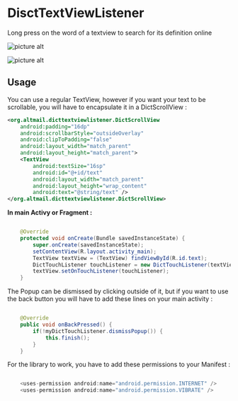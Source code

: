 # DisctTextViewListener


Long press on the word of a textview to search for its definition online


![picture alt](https://github.com/ronpattern/DisctTextViewListener/blob/master/screenshot/screen1.gif)


![picture alt](https://github.com/ronpattern/DisctTextViewListener/blob/master/screenshot/screen2.gif)


## Usage

You can use a regular TextView, however if you want your text to be scrollable, you will have to encapsulate it in a DictScrollView :

```xml
<org.altmail.dicttextviewlistener.DictScrollView
    android:padding="16dp"
    android:scrollbarStyle="outsideOverlay"
    android:clipToPadding="false"
    android:layout_width="match_parent"
    android:layout_height="match_parent">
    <TextView
        android:textSize="16sp"
        android:id="@+id/text"
        android:layout_width="match_parent"
        android:layout_height="wrap_content"
        android:text="@string/text" />
</org.altmail.dicttextviewlistener.DictScrollView>
```  

**In main Activy or Fragment :**  


```java

    @Override
    protected void onCreate(Bundle savedInstanceState) {
        super.onCreate(savedInstanceState);
        setContentView(R.layout.activity_main);
        TextView textView = (TextView) findViewById(R.id.text);
        DictTouchListener touchListener = new DictTouchListener(textView, (ViewGroup) findViewById(android.R.id.content));
        textView.setOnTouchListener(touchListener);
    }

```

The Popup can be dismissed by clicking outside of it, but if you want to use the back button you will have to add these lines on your main activity :


```java

    @Override
    public void onBackPressed() {
        if(!myDictTouchListener.dismissPopup()) {
            this.finish();
        }
    }

```

For the library to work, you have to add these permissions to your Manifest :


```java

    <uses-permission android:name="android.permission.INTERNET" />
    <uses-permission android:name="android.permission.VIBRATE" />

```

